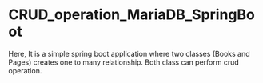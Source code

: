 # CRUD_operation_MariaDB_SpringBoot
Here, It is a simple spring boot application where two classes (Books and Pages) creates one to many relationship. Both class can perform crud operation.
